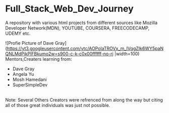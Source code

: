 # Full_Stack_Web_Dev_Journey
A repository with various html projects from different sources like Mozilla Developer Network(MDN), YOUTUBE, COURSERA, FREECODECAMP, UDEMY etc.

![Profie Picture of Dave Gray](https://yt3.googleusercontent.com/ytc/AOPolaTROVx_m_IVqgZIk6WY5paNQNLMdPikPlFBkumo2w=s900-c-k-c0x00ffffff-no-rj |width=100)
Mentors,Creaters learning from:
<ul>
<li>Dave Gray</li>
<li>Angela Yu</li>
<li>Mosh Hamedani</li>
<li>SuperSimpleDev</li>
</ul>
<br>
Note:
Several Others Creators were refrenced from along the way but citing all of those great individuals was just not possible.

